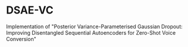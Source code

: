 # DSAE-VC
Implementation of "Posterior Variance-Parameterised Gaussian Dropout: Improving Disentangled Sequential Autoencoders for Zero-Shot Voice Conversion"
